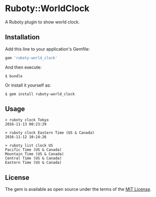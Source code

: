 # Ruboty::WorldClock

A Ruboty plugin to show world clock.

## Installation

Add this line to your application's Gemfile:

```ruby
gem 'ruboty-world_clock'
```

And then execute:

    $ bundle

Or install it yourself as:

    $ gem install ruboty-world_clock

## Usage

```
> ruboty clock Tokyo
2016-11-13 00:23:29

> ruboty clock Eastern Time (US & Canada)
2016-11-12 10:24:26

> ruboty list clock US
Pacific Time (US & Canada)
Mountain Time (US & Canada)
Central Time (US & Canada)
Eastern Time (US & Canada)
```

## License

The gem is available as open source under the terms of the [MIT License](http://opensource.org/licenses/MIT).
